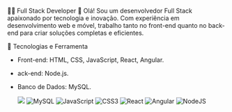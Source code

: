 🧑‍💻 Full Stack Developer
👋 Olá! Sou um desenvolvedor Full Stack apaixonado por tecnologia e inovação. Com experiência em desenvolvimento web e móvel, trabalho tanto no front-end quanto no back-end para criar soluções completas e eficientes.

🚀 Tecnologias e Ferramenta
- Front-end: HTML, CSS, JavaScript, React, Angular.
- ack-end: Node.js.
- Banco de Dados: MySQL.

  
  <img src="https://img.shields.io/badge/html5-%23E34F26.svg?&style=for-the-badge&logo=html5&logoColor=white" /> ![MySQL](https://img.shields.io/badge/mysql-4479A1.svg?style=for-the-badge&logo=mysql&logoColor=white) ![JavaScript](https://img.shields.io/badge/javascript-%23323330.svg?style=for-the-badge&logo=javascript&logoColor=%23F7DF1E) ![CSS3](https://img.shields.io/badge/css3-%231572B6.svg?style=for-the-badge&logo=css3&logoColor=white) ![React](https://img.shields.io/badge/react-%2320232a.svg?style=for-the-badge&logo=react&logoColor=%2361DAFB) ![Angular](https://img.shields.io/badge/angular-%23DD0031.svg?style=for-the-badge&logo=angular&logoColor=white) ![NodeJS](https://img.shields.io/badge/node.js-6DA55F?style=for-the-badge&logo=node.js&logoColor=white)
